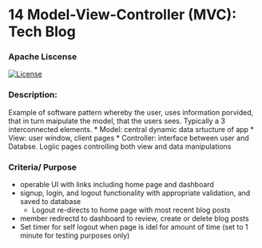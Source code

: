 # 14 Model-View-Controller (MVC): Tech Blog
### Apache Liscense
[![License](https://img.shields.io/badge/License-Apache%202.0-blue.svg)](https://opensource.org/licenses/Apache-2.0)

### Description:
  
  Example of software pattern whereby the user, uses information porvided, that in turn maipulate the model, that the users sees.  Typically a 3 interconnected elements.
    * Model: central dynamic data srtucture of app
    * View: user window, client pages
    * Controller: interface between user and Databse.   Logiic pages controlling both view and data manipulations
    
 ### Criteria/ Purpose
  * operable UI with links including home page and dashboard
  * signup, login, and logout functionality with appropriate validation, and saved to database
    * Logout re-directs to home page with most recent blog posts
  * member redirectd to dashboard to review, create or delete blog posts
  * Set timer for self logout when page is idel for amount of time (set to 1 minute for testing purposes only)
  
